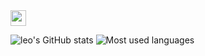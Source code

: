 <img src="https://media.giphy.com/media/hvRJCLFzcasrR4ia7z/giphy.gif" width="25px">

![leo's GitHub stats](https://github-readme-stats.vercel.app/api?username=leo-grandmorcel&count_private=true&show_icons=true&theme=radical) ![Most used languages](https://github-readme-stats.vercel.app/api/top-langs/?username=leo-grandmorcel&theme=radical&count_private=true)

